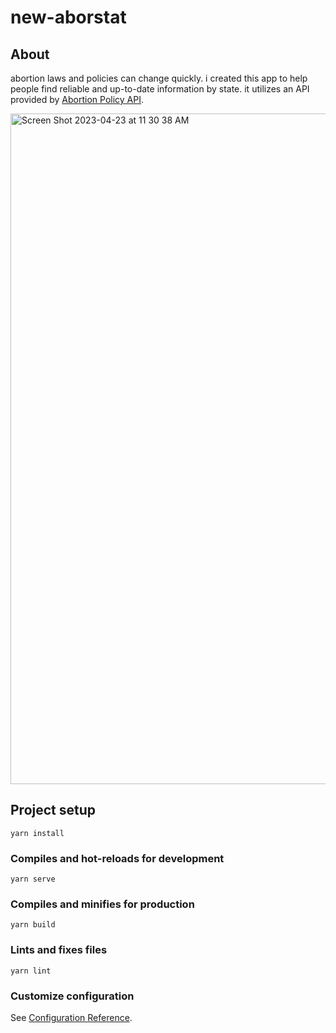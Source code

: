 # new-aborstat
## About

abortion laws and policies can change quickly. i created this app to help people find reliable and up-to-date information by state. it utilizes an API provided by [Abortion Policy API](https://www.abortionpolicyapi.com/).

<img width="1073" alt="Screen Shot 2023-04-23 at 11 30 38 AM" src="https://user-images.githubusercontent.com/10237149/233852252-7421cd72-513a-4487-b943-d857a3745192.png">


## Project setup
```
yarn install
```

### Compiles and hot-reloads for development
```
yarn serve
```

### Compiles and minifies for production
```
yarn build
```

### Lints and fixes files
```
yarn lint
```

### Customize configuration
See [Configuration Reference](https://cli.vuejs.org/config/).
